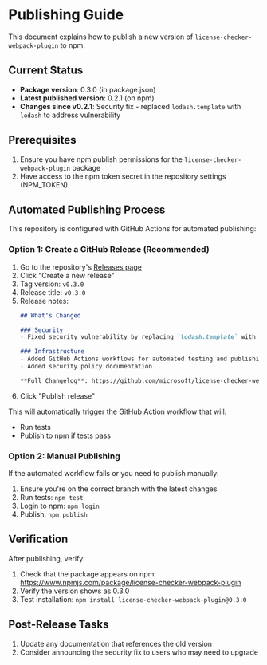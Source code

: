 # Publishing Guide

This document explains how to publish a new version of `license-checker-webpack-plugin` to npm.

## Current Status

- **Package version**: 0.3.0 (in package.json)
- **Latest published version**: 0.2.1 (on npm)
- **Changes since v0.2.1**: Security fix - replaced `lodash.template` with `lodash` to address vulnerability

## Prerequisites

1. Ensure you have npm publish permissions for the `license-checker-webpack-plugin` package
2. Have access to the npm token secret in the repository settings (NPM_TOKEN)

## Automated Publishing Process

This repository is configured with GitHub Actions for automated publishing:

### Option 1: Create a GitHub Release (Recommended)

1. Go to the repository's [Releases page](https://github.com/microsoft/license-checker-webpack-plugin/releases)
2. Click "Create a new release"
3. Tag version: `v0.3.0`
4. Release title: `v0.3.0`
5. Release notes:
   ```markdown
   ## What's Changed
   
   ### Security
   - Fixed security vulnerability by replacing `lodash.template` with `lodash` dependency
   
   ### Infrastructure  
   - Added GitHub Actions workflows for automated testing and publishing
   - Added security policy documentation
   
   **Full Changelog**: https://github.com/microsoft/license-checker-webpack-plugin/compare/v0.2.1...v0.3.0
   ```
6. Click "Publish release"

This will automatically trigger the GitHub Action workflow that will:
- Run tests
- Publish to npm if tests pass

### Option 2: Manual Publishing

If the automated workflow fails or you need to publish manually:

1. Ensure you're on the correct branch with the latest changes
2. Run tests: `npm test`
3. Login to npm: `npm login`
4. Publish: `npm publish`

## Verification

After publishing, verify:

1. Check that the package appears on npm: https://www.npmjs.com/package/license-checker-webpack-plugin
2. Verify the version shows as 0.3.0
3. Test installation: `npm install license-checker-webpack-plugin@0.3.0`

## Post-Release Tasks

1. Update any documentation that references the old version
2. Consider announcing the security fix to users who may need to upgrade